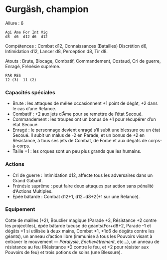 
# Gurgäsh, champion

Allure : 6

	Agi	Âme	For	Int	Vig
	d8	d6	d12	d6	d12

Compétences : Combat d12, Connaissances (Batailles) Discrétion d6, Intimidation d12, Lancer d8, Perception d8, Tir d8.

Atouts : Brute, Blocage, Combatif, Commandement, Costaud, Cri de guerre, Enragé, Frénésie suprème.

	PAR	RES
	12 (3)	11 (2)

### Capacités spéciales
- Brute : les attaques de mêlée occasionnent +1 point de dégât, +2 dans le cas d’une Relance.
- Combatif  : +2 aux jets d’Âme pour se remettre de l’état Secoué.
- Commandement : les troupes ont un bonus de +1 pour récupérer d’un état Secoué.
- Enragé : le personnage devient enragé s’il subit une blessure ou un état Secoué. Il subit un malus de -2 en Parade, et un bonus de +2 en Résistance, à tous ses jets de Combat, de Force et aux dégats de corps-à-corps.
- Taille +1 : les orques sont un peu plus grands que les humains.

### Actions
- Cri de guerre : Intimidation d12, affecte tous les adversaires dans un Grand Gabarit.
- Frénésie suprême : peut faire deux attaques par action sans pénalité d’Actions Multiples.
- Epée bâtarde : Combat d12+1, d12+d8+2(+1 sur une Relance).

### Equipement
Cotte de mailles (+2), Bouclier magique (Parade +3, Résistance +2 contre les projectiles), épée bâtarde tueuse de géants(For+d8+2, Parade -1 et dégâts +1 si utilisée à deux mains, Combat +1, +1d6 de dégâts contre les géants), un anneau d’action libre (immunise à tous les Pouvoirs visant à entraver le mouvement — _Paralysie_, _Enchevêtrement_, etc...), un anneau de résistance au feu (Résistance +2 contre le feu, et +2 pour résister aux Pouvoirs de feu) et trois potions de soins (une Blessure).
